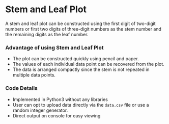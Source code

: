 # Stem and Leaf Plot
A stem and leaf plot can be constructed using the first digit of two-digit numbers or first two digits of three-digit numbers as the stem number and the remaining digits as the leaf number.

### Advantage of using Stem and Leaf Plot
- The plot can be constructed quickly using pencil and paper.
- The values of each individual data point can be recovered from the plot.
- The data is arranged compactly since the stem is not repeated in multiple data points.

### Code Details
- Implemented in Python3 without any libraries
- User can opt to upload data directly via the ```data.csv``` file or use a random integer generator.
- Direct output on console for easy viewing
